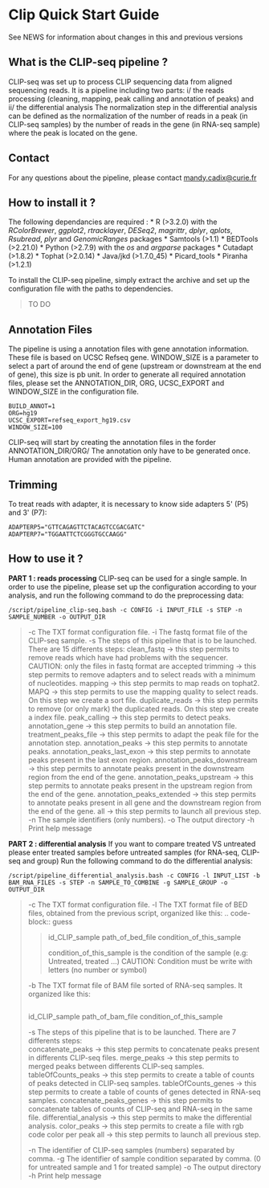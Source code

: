 Clip Quick Start Guide
======================

See NEWS for information about changes in this and previous versions

What is the CLIP-seq pipeline ?
-------------------------------

CLIP-seq was set up to process CLIP sequencing data from aligned sequencing reads. It is a pipeline including two parts: i/ the reads processing (cleaning, mapping, peak calling and annotation of peaks) and ii/ the differential analysis The normalization step in the differential analysis can be defined as the normalization of the number of reads in a peak (in CLIP-seq samples) by the number of reads in the gene (in RNA-seq sample) where the peak is located on the gene.

Contact
-------

For any questions about the pipeline, please contact mandy.cadix@curie.fr

How to install it ?
-------------------

The following dependancies are required :
\* R (\>3.2.0) with the *RColorBrewer*, *ggplot2*, *rtracklayer*, *DESeq2*, *magrittr*, *dplyr*, *qplots*, *Rsubread*, *plyr* and *GenomicRanges* packages
\* Samtools (\>1.1)
\* BEDTools (\>2.21.0)
\* Python (\>2.7.9) with the *os* and *argparse* packages
\* Cutadapt (\>1.8.2)
\* Tophat (\>2.0.14)
\* Java/jkd (\>1.7.0\_45)
\* Picard\_tools
\* Piranha (\>1.2.1)

To install the CLIP-seq pipeline, simply extract the archive and set up the configuration file with the paths to dependencies.

> TO DO

Annotation Files
----------------

The pipeline is using a annotation files with gene annotation information. These file is based on UCSC Refseq gene. WINDOW\_SIZE is a parameter to select a part of around the end of gene (upstream or downstream at the end of gene), this size is pb unit. In order to generate all required annotation files, please set the ANNOTATION\_DIR, ORG, UCSC\_EXPORT and WINDOW\_SIZE in the configuration file.

``` {.sourceCode .guess}
BUILD_ANNOT=1
ORG=hg19
UCSC_EXPORT=refseq_export_hg19.csv
WINDOW_SIZE=100
```

CLIP-seq will start by creating the annotation files in the forder ANNOTATION\_DIR/ORG/ The annotation only have to be generated once. Human annotation are provided with the pipeline.

Trimming
--------

To treat reads with adapter, it is necessary to know side adapters 5' (P5) and 3' (P7):

``` {.sourceCode .guess}
ADAPTERP5="GTTCAGAGTTCTACAGTCCGACGATC"
ADAPTERP7="TGGAATTCTCGGGTGCCAAGG"
```

How to use it ?
---------------

**PART 1 : reads processing** CLIP-seq can be used for a single sample. In order to use the pipeline, please set up the configuration according to your analysis, and run the following command to do the preprocessing data:

``` {.sourceCode .guess}
/script/pipeline_clip-seq.bash -c CONFIG -i INPUT_FILE -s STEP -n SAMPLE_NUMBER -o OUTPUT_DIR
```

> -c The TXT format configuration file. -i The fastq format file of the CLIP-seq sample. -s The steps of this pipeline that is to be launched. There are 15 differents steps: clean\_fastq -\> this step permits to remove reads which have had problems with the sequencer. CAUTION: only the files in fastq format are accepted trimming -\> this step permits to remove adapters and to select reads with a minimum of nucleotides. mapping -\> this step permits to map reads on tophat2. MAPQ -\> this step permits to use the mapping quality to select reads. On this step we create a sort file. duplicate\_reads -\> this step permits to remove (or only mark) the duplicated reads. On this step we create a index file. peak\_calling -\> this step permits to detect peaks. annotation\_gene -\> this step permits to build an annotation file. treatment\_peaks\_file -\> this step permits to adapt the peak file for the annotation step. annotation\_peaks -\> this step permits to annotate peaks. annotation\_peaks\_last\_exon -\> this step permits to annotate peaks present in the last exon region. annotation\_peaks\_downstream -\> this step permits to annotate peaks present in the downstream region from the end of the gene. annotation\_peaks\_upstream -\> this step permits to annotate peaks present in the upstream region from the end of the gene. annotation\_peaks\_extended -\> this step permits to annotate peaks present in all gene and the downstream region from the end of the gene. all -\> this step permits to launch all previous step. -n The sample identifiers (only numbers). -o The output directory -h Print help message

**PART 2 : differential analysis** If you want to compare treated VS untreated please enter treated samples before untreated samples (for RNA-seq, CLIP-seq and group) Run the following command to do the differential analysis:

``` {.sourceCode .guess}
/script/pipeline_differential_analysis.bash -c CONFIG -l INPUT_LIST -b BAM_RNA_FILES -s STEP -n SAMPLE_TO_COMBINE -g SAMPLE_GROUP -o OUTPUT_DIR
```

> -c The TXT format configuration file. -l The TXT format file of BED files, obtained from the previous script, organized like this: .. code-block:: guess
>
> > id\_CLIP\_sample path\_of\_bed\_file condition\_of\_this\_sample
> >
> > condition\_of\_this\_sample is the condition of the sample (e.g: Untreated, treated ...) CAUTION: Condition must be write with letters (no number or symbol)
>
> -b The TXT format file of BAM file sorted of RNA-seq samples. It organized like this:  
> ``` {.sourceCode .guess}
> ```
>
> id\_CLIP\_sample path\_of\_bam\_file condition\_of\_this\_sample
>
> -s The steps of this pipeline that is to be launched. There are 7 differents steps:  
> concatenate\_peaks -\> this step permits to concatenate peaks present in differents CLIP-seq files. merge\_peaks -\> this step permits to merged peaks between differents CLIP-seq samples. tableOfCounts\_peaks -\> this step permits to create a table of counts of peaks detected in CLIP-seq samples. tableOfCounts\_genes -\> this step permits to create a table of counts of genes detected in RNA-seq samples. concatenate\_peaks\_genes -\> this step permits to concatenate tables of counts of CLIP-seq and RNA-seq in the same file. differential\_analysis -\> this step permits to make the differential analysis. color\_peaks -\> this step permits to create a file with rgb code color per peak all -\> this step permits to launch all previous step.
>
> -n The identifier of CLIP-seq samples (numbers) separated by comma. -g The identifier of sample condition separated by comma. (0 for untreated sample and 1 for treated sample) -o The output directory -h Print help message


